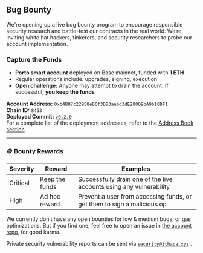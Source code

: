 

## Bug Bounty

We're opening up a live bug bounty program to encourage responsible security research and battle-test our contracts in the real world. We’re inviting white hat hackers, tinkerers, and security researchers to probe our account implementation.

### Capture the Funds

- **Porto smart account** deployed on Base mainnet, funded with **1 ETH**
- Regular operations include: upgrades, signing, execution
- **Open challenge:** Anyone may attempt to drain the account. If successful, **you keep the funds**

**Account Address:** `0xb4B87c22950eD0f3D83aabd3dE20009bA9b16DF1`  
**Chain ID:** `8453`  
**Deployed Commit:** [`v0.2.0`](https://github.com/ithacaxyz/account/releases/tag/v0.2.0)  
For a complete list of the deployment addresses, refer to the [Address Book section](/contracts/address-book)

---

### 🪙 Bounty Rewards

| Severity  | Reward         | Examples                                                                 |
|-----------|----------------|--------------------------------------------------------------------------|
| Critical  | Keep the funds | Successfully drain one of the live accounts using any vulnerability     |
| High      | Ad hoc reward  | Prevent a user from accessing funds, or get them to sign a malicious op |

We currently don’t have any open bounties for low & medium bugs, or gas optimizations. But if you find one, feel free to open an issue in [the account repo](https://github.com/ithacaxyz/account), for good karma. 

Private security vulnerability reports can be sent via [`security@ithaca.xyz`](mailto:security@ithaca.xyz) .



